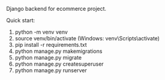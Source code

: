 Django backend for ecommerce project.

Quick start:
1. python -m venv venv
2. source venv/bin/activate   (Windows: venv\Scripts\activate)
3. pip install -r requirements.txt
4. python manage.py makemigrations
5. python manage.py migrate
6. python manage.py createsuperuser
7. python manage.py runserver
